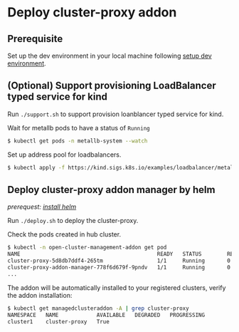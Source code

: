 # Deploy cluster-proxy addon
 
## Prerequisite

Set up the dev environment in your local machine following [setup dev environment](../setup-dev-environment).

## (Optional) Support provisioning LoadBalancer typed service for kind

Run `./support.sh` to support provision loanblancer typed service for kind.

Wait for metallb pods to have a status of `Running`
```bash
$ kubectl get pods -n metallb-system --watch
```

Set up address pool for loadbalancers.
```bash
$ kubectl apply -f https://kind.sigs.k8s.io/examples/loadbalancer/metallb-configmap.yaml
```

## Deploy cluster-proxy addon manager by helm

*prerequest: [install helm](https://helm.sh/docs/intro/install/)*

Run `./deploy.sh` to deploy the cluster-proxy.

Check the pods created in hub cluster.
```bash
$ kubectl -n open-cluster-management-addon get pod
NAME                                           READY   STATUS        RESTARTS   AGE
cluster-proxy-5d8db7ddf4-265tm                 1/1     Running       0          12s
cluster-proxy-addon-manager-778f6d679f-9pndv   1/1     Running       0          33s
...

```

The addon will be automatically installed to your registered clusters, verify the addon installation:
```bash
$ kubectl get managedclusteraddon -A | grep cluster-proxy
NAMESPACE   NAME            AVAILABLE   DEGRADED   PROGRESSING
cluster1    cluster-proxy   True
```